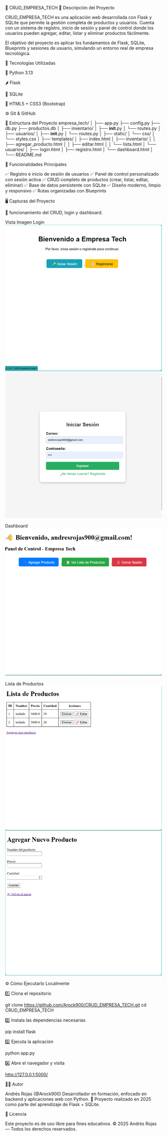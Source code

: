 🏢 CRUD_EMPRESA_TECH
🧩 Descripción del Proyecto

CRUD_EMPRESA_TECH es una aplicación web desarrollada con Flask y SQLite que permite la gestión completa de productos y usuarios.
Cuenta con un sistema de registro, inicio de sesión y panel de control donde los usuarios pueden agregar, editar, listar y eliminar productos fácilmente.

El objetivo del proyecto es aplicar los fundamentos de Flask, SQLite, Blueprints y sesiones de usuario, simulando un entorno real de empresa tecnológica.

🚀 Tecnologías Utilizadas

🐍 Python 3.13

🌶️ Flask

💾 SQLite

🎨 HTML5 + CSS3 (Bootstrap)

⚙️ Git & GitHub

🧱 Estructura del Proyecto
empresa_tech/
│
├── app.py
├── config.py
├── db.py
├── productos.db
│
├── inventario/
│   ├── __init__.py
│   └── routes.py
│
├── usuarios/
│   ├── __init__.py
│   └── routes.py
│
├── static/
│   └── css/
│       └── styles.css
│
├── templates/
│   ├── index.html
│   ├── inventario/
│   │   ├── agregar_producto.html
│   │   ├── editar.html
│   │   └── lista.html
│   └── usuarios/
│       ├── login.html
│       ├── registro.html
│       └── dashboard.html
│
└── README.md

🧠 Funcionalidades Principales

✅ Registro e inicio de sesión de usuarios
✅ Panel de control personalizado con sesión activa
✅ CRUD completo de productos (crear, listar, editar, eliminar)
✅ Base de datos persistente con SQLite
✅ Diseño moderno, limpio y responsivo
✅ Rutas organizadas con Blueprints

🖥️ Capturas del Proyecto

📌  funcionamiento del CRUD, login y dashboard.

Vista	Imagen
Login	
![alt text](image.png)
![alt text](image-1.png)

Dashboard	
![alt text](image-2.png)

Lista de Productos	
![alt text](image-3.png)
![alt text](image-4.png)




⚙️ Cómo Ejecutarlo Localmente

1️⃣ Clona el repositorio

git clone https://github.com/Arock900/CRUD_EMPRESA_TECH.git
cd CRUD_EMPRESA_TECH


2️⃣ Instala las dependencias necesarias

pip install flask


3️⃣ Ejecuta la aplicación

python app.py


4️⃣ Abre el navegador y visita

http://127.0.0.1:5000/

👨‍💻 Autor

Andrés Rojas (@Arock900)
Desarrollador en formación, enfocado en backend y aplicaciones web con Python.
📅 Proyecto realizado en 2025 como parte del aprendizaje de Flask + SQLite.

🧾 Licencia

Este proyecto es de uso libre para fines educativos.
© 2025 Andrés Rojas — Todos los derechos reservados.